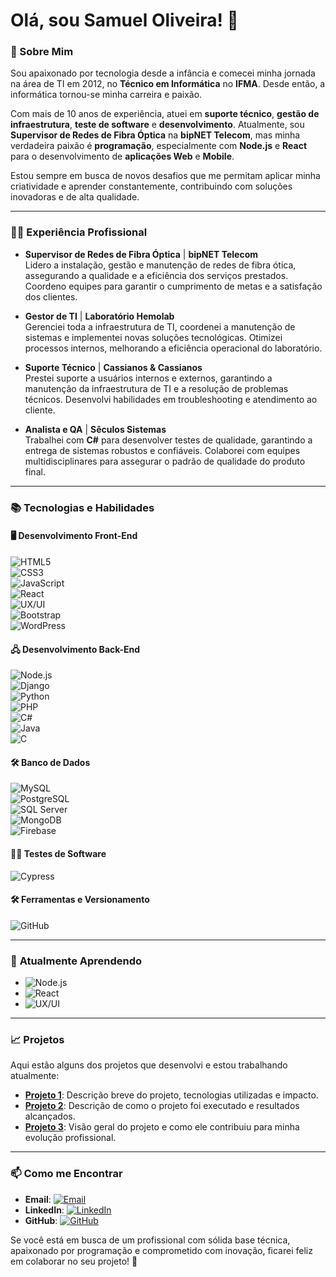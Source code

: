 # Olá, sou Samuel Oliveira! 👋

### 🚀 Sobre Mim

Sou apaixonado por tecnologia desde a infância e comecei minha jornada na área de TI em 2012, no **Técnico em Informática** no **IFMA**. Desde então, a informática tornou-se minha carreira e paixão.

Com mais de 10 anos de experiência, atuei em **suporte técnico**, **gestão de infraestrutura**, **teste de software** e **desenvolvimento**. Atualmente, sou **Supervisor de Redes de Fibra Óptica** na **bipNET Telecom**, mas minha verdadeira paixão é **programação**, especialmente com **Node.js** e **React** para o desenvolvimento de **aplicações Web** e **Mobile**.

Estou sempre em busca de novos desafios que me permitam aplicar minha criatividade e aprender constantemente, contribuindo com soluções inovadoras e de alta qualidade.

---

### 🧑‍💻 Experiência Profissional

- **Supervisor de Redes de Fibra Óptica** | **bipNET Telecom**  
  Lidero a instalação, gestão e manutenção de redes de fibra ótica, assegurando a qualidade e a eficiência dos serviços prestados. Coordeno equipes para garantir o cumprimento de metas e a satisfação dos clientes.

- **Gestor de TI** | **Laboratório Hemolab**  
  Gerenciei toda a infraestrutura de TI, coordenei a manutenção de sistemas e implementei novas soluções tecnológicas. Otimizei processos internos, melhorando a eficiência operacional do laboratório.

- **Suporte Técnico** | **Cassianos & Cassianos**  
  Prestei suporte a usuários internos e externos, garantindo a manutenção da infraestrutura de TI e a resolução de problemas técnicos. Desenvolvi habilidades em troubleshooting e atendimento ao cliente.

- **Analista e QA** | **Sêculos Sistemas**  
  Trabalhei com **C#** para desenvolver testes de qualidade, garantindo a entrega de sistemas robustos e confiáveis. Colaborei com equipes multidisciplinares para assegurar o padrão de qualidade do produto final.

---

### 📚 Tecnologias e Habilidades

#### 🖥️ **Desenvolvimento Front-End**
![HTML5](https://img.shields.io/badge/HTML5-E34F26?style=for-the-badge&logo=html5&logoColor=white)  
![CSS3](https://img.shields.io/badge/CSS3-1572B6?style=for-the-badge&logo=css3&logoColor=white)  
![JavaScript](https://img.shields.io/badge/JavaScript-F7DF1E?style=for-the-badge&logo=javascript&logoColor=black)  
![React](https://img.shields.io/badge/React-20232A?style=for-the-badge&logo=react&logoColor=61DAFB)  
![UX/UI](https://img.shields.io/badge/UX%2FUI-000000?style=for-the-badge&logo=figma&logoColor=white)  
![Bootstrap](https://img.shields.io/badge/Bootstrap-563D7C?style=for-the-badge&logo=bootstrap&logoColor=white)  
![WordPress](https://img.shields.io/badge/WordPress-21759B?style=for-the-badge&logo=wordpress&logoColor=white)

#### 🖧 **Desenvolvimento Back-End**
![Node.js](https://img.shields.io/badge/Node.js-339933?style=for-the-badge&logo=node.js&logoColor=white)  
![Django](https://img.shields.io/badge/Django-092E20?style=for-the-badge&logo=django&logoColor=white)  
![Python](https://img.shields.io/badge/Python-3776AB?style=for-the-badge&logo=python&logoColor=white)  
![PHP](https://img.shields.io/badge/PHP-777BB4?style=for-the-badge&logo=php&logoColor=white)  
![C#](https://img.shields.io/badge/C%23-239120?style=for-the-badge&logo=c-sharp&logoColor=white)  
![Java](https://img.shields.io/badge/Java-007396?style=for-the-badge&logo=java&logoColor=white)  
![C](https://img.shields.io/badge/C-00599C?style=for-the-badge&logo=c&logoColor=white)

#### 🛠️ **Banco de Dados**
![MySQL](https://img.shields.io/badge/MySQL-4479A1?style=for-the-badge&logo=mysql&logoColor=white)  
![PostgreSQL](https://img.shields.io/badge/PostgreSQL-4169E1?style=for-the-badge&logo=postgresql&logoColor=white)  
![SQL Server](https://img.shields.io/badge/SQL%20Server-CC2927?style=for-the-badge&logo=microsoftsqlserver&logoColor=white)  
![MongoDB](https://img.shields.io/badge/MongoDB-47A248?style=for-the-badge&logo=mongodb&logoColor=white)  
![Firebase](https://img.shields.io/badge/Firebase-FFCA28?style=for-the-badge&logo=firebase&logoColor=white)

#### 🧑‍💻 **Testes de Software**
![Cypress](https://img.shields.io/badge/Cypress-17202C?style=for-the-badge&logo=cypress&logoColor=white)

#### 🛠️ **Ferramentas e Versionamento**
![GitHub](https://img.shields.io/badge/GitHub-%23121011?style=for-the-badge&logo=github&logoColor=white)

---

### 🌱 **Atualmente Aprendendo**

- ![Node.js](https://img.shields.io/badge/Node.js-339933?style=for-the-badge&logo=node.js&logoColor=white)  
- ![React](https://img.shields.io/badge/React-20232A?style=for-the-badge&logo=react&logoColor=61DAFB)  
- ![UX/UI](https://img.shields.io/badge/UX%2FUI-000000?style=for-the-badge&logo=figma&logoColor=white)

---

### 📈 **Projetos**

Aqui estão alguns dos projetos que desenvolvi e estou trabalhando atualmente:

- **[Projeto 1](link_do_projeto)**: Descrição breve do projeto, tecnologias utilizadas e impacto.
- **[Projeto 2](link_do_projeto)**: Descrição de como o projeto foi executado e resultados alcançados.
- **[Projeto 3](link_do_projeto)**: Visão geral do projeto e como ele contribuiu para minha evolução profissional.

---

### 📫 **Como me Encontrar**

- **Email**: [![Email](https://img.shields.io/badge/Email-%23D14836?style=for-the-badge&logo=gmail&logoColor=white)](mailto:samuel-dng@outlook.com)
- **LinkedIn**: [![LinkedIn](https://img.shields.io/badge/LinkedIn-%230A66C2?style=for-the-badge&logo=linkedin&logoColor=white)](https://www.linkedin.com/in/samuel-oliveira-26bb7014a/)
- **GitHub**: [![GitHub](https://img.shields.io/badge/GitHub-%23121011?style=for-the-badge&logo=github&logoColor=white)](https://github.com/samueldng)

Se você está em busca de um profissional com sólida base técnica, apaixonado por programação e comprometido com inovação, ficarei feliz em colaborar no seu projeto! 🚀

